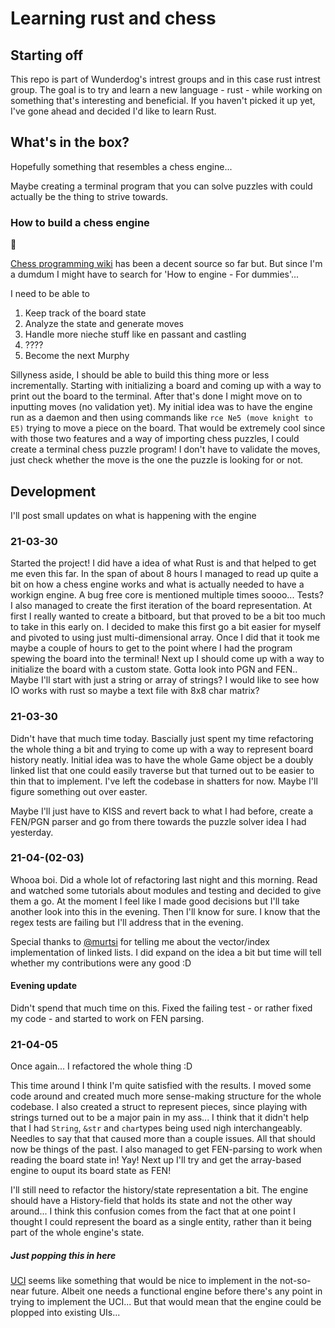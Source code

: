 # Learning rust and chess

## Starting off

This repo is part of Wunderdog's intrest groups and in this case rust intrest group. The goal is to try and learn a new language - rust - while working on something that's interesting and beneficial. If you haven't picked it up yet, I've gone ahead and decided I'd like to learn Rust.

## What's in the box?

Hopefully something that resembles a chess engine...

Maybe creating a terminal program that you can solve puzzles with could actually be the thing to strive towards.

### How to build a chess engine

🤷

[Chess programming wiki](https://www.chessprogramming.org/Main_Page) has been a decent source so far but. But since I'm a dumdum I might have to search for 'How to engine - For dummies'...

I need to be able to 

1. Keep track of the board state
2. Analyze the state and generate moves
3. Handle more nieche stuff like en passant and castling
4. ????
5. Become the next Murphy

Sillyness aside, I should be able to build this thing more or less incrementally. Starting with initializing a board and coming up with a way to print out the board to the terminal. After that's done I might move on to inputting moves (no validation yet). My initial idea was to have the engine run as a daemon and then using commands like `rce Ne5 (move knight to E5)` trying to move a piece on the board. That would be extremely cool since with those two features and a way of importing chess puzzles, I could create a terminal chess puzzle program! I don't have to validate the moves, just check whether the move is the one the puzzle is looking for or not. 


## Development

I'll post small updates on what is happening with the engine

### 21-03-30

Started the project! I did have a idea of what Rust is and that helped to get me even this far. In the span of about 8 hours I managed to read up quite a bit on how a chess engine works and what is actually needed to have a workign engine. A bug free core is mentioned multiple times soooo... Tests? I also managed to create the first iteration of the board representation. At first I really wanted to create a bitboard, but that proved to be a bit too much to take in this early on. I decided to make this first go a bit easier for myself and pivoted to using just multi-dimensional array. Once I did that it took me maybe a couple of hours to get to the point where I had the program spewing the board into the terminal! Next up I should come up with a way to initialize the board with a custom state. Gotta look into PGN and FEN.. Maybe I'll start with just a string or array of strings? I would like to see how IO works with rust so maybe a text file with 8x8 char matrix?

### 21-03-30

Didn't have that much time today. Bascially just spent my time refactoring the whole thing a bit and trying to come up with a way to represent board history neatly. Initial idea was to have the whole Game object be a doubly linked list that one could easily traverse but that turned out to be easier to thin that to implement. I've left the codebase in shatters for now. Maybe I'll figure something out over easter.

Maybe I'll just have to KISS and revert back to what I had before, create a FEN/PGN parser and go from there towards the puzzle solver idea I had yesterday.

### 21-04-(02-03)

Whooa boi. Did a whole lot of refactoring last night and this morning. Read and watched some tutorials about modules and testing and decided to give them a go. At the moment I feel like I made good decisions but I'll take another look into this in the evening. Then I'll know for sure. I know that the regex tests are failing but I'll address that in the evening.

Special thanks to [@murtsi](https://github.com/katis) for telling me about the vector/index implementation of linked lists. I did expand on the idea a bit but time will tell whether my contributions were any good :D

#### Evening update

Didn't spend that much time on this. Fixed the failing test - or rather fixed my code - and started to work on FEN parsing.

### 21-04-05

Once again... I refactored the whole thing :D

This time around I think I'm quite satisfied with the results. I moved some code around and created much more sense-making structure for the whole codebase. I also created a struct to represent pieces, since playing with strings turned out to be a major pain in my ass... I think that it didn't help that I had `String`, `&str` and `char`types being used nigh interchangeably. Needles to say that that caused more than a couple issues. All that should now be things of the past. I also managed to get FEN-parsing to work when reading the board state in! Yay! Next up I'll try and get the array-based engine to ouput its board state as FEN!

I'll still need to refactor the history/state representation a bit. The engine should have a History-field that holds its state and not the other way around... I think this confusion comes from the fact that at one point I thought I could represent the board as a single entity, rather than it being part of the whole engine's state.

##### Just popping this in here

[UCI](http://wbec-ridderkerk.nl/html/UCIProtocol.html) seems like something that would be nice to implement in the not-so-near future. Albeit one needs a functional engine before there's any point in trying to implement the UCI... But that would mean that the engine could be plopped into existing UIs...

